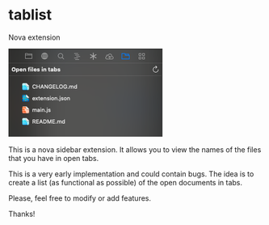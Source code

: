 # tablist
Nova extension

![alt text](https://github.com/gejobj/tablist/raw/master/preview.png)

This is a nova sidebar extension. It allows you to view the names of the files that you have in open tabs.

This is a very early implementation and could contain bugs. The idea is to create a list (as functional as possible) of the open documents in tabs.

Please, feel free to modify or add features.

Thanks!
